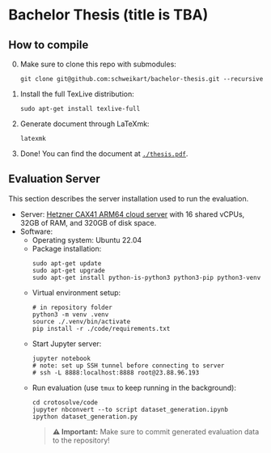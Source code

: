 # Bachelor Thesis (title is TBA)

## How to compile
0. Make sure to clone this repo with submodules:

   ```shell
   git clone git@github.com:schweikart/bachelor-thesis.git --recursive
   ```
1. Install the full TexLive distribution:
  
   ```shell
   sudo apt-get install texlive-full
   ```
2. Generate document through LaTeXmk:

   ```shell
   latexmk
   ```
3. Done!
   You can find the document at [`./thesis.pdf`](./thesis.pdf).

## Evaluation Server
This section describes the server installation used to run the evaluation.

* Server: [Hetzner CAX41 ARM64 cloud server](https://www.hetzner.com/cloud) with 16 shared vCPUs, 32GB of RAM, and 320GB of disk space.
* Software:
  * Operating system: Ubuntu 22.04
  * Package installation:
    ```
    sudo apt-get update
    sudo apt-get upgrade
    sudo apt-get install python-is-python3 python3-pip python3-venv
    ```
  * Virtual environment setup:
    ```
    # in repository folder
    python3 -m venv .venv
    source ./.venv/bin/activate
    pip install -r ./code/requirements.txt
    ```
  * Start Jupyter server:
    ```
    jupyter notebook
    # note: set up SSH tunnel before connecting to server
    # ssh -L 8888:localhost:8888 root@23.88.96.193
    ```
  * Run evaluation (use `tmux` to keep running in the background):
    ```
    cd crotosolve/code
    jupyter nbconvert --to script dataset_generation.ipynb
    ipython dataset_generation.py
    ```
    > **⚠️ Important:**
    > Make sure to commit generated evaluation data to the repository!



